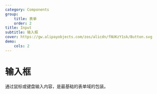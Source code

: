 ```yaml
---
category: Components
group:
    title: 表单
    order: 2
title: Input
subtitle: 输入框
cover: https://gw.alipayobjects.com/zos/alicdn/fNUKzY1sk/Button.svg
demo:
    cols: 2
---
```



# 输入框

通过鼠标或键盘输入内容，是最基础的表单域的包装。

<code src="./demo/basic.tsx" title="基础" description="默认输入框。"></code>
<code src="./demo/addon.tsx" title="前后缀" description="前后缀、Tab扩展。"></code>

